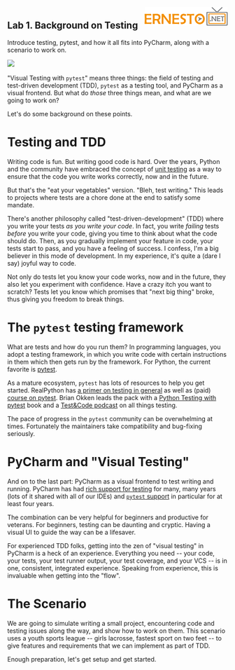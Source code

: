 <img align="right" src="../logo.png">

Lab 1. Background on Testing
----------------------------

Introduce testing, pytest, and how it all fits into PyCharm, along with a scenario to work on.

[![](https://img.youtube.com/vi/dAbpPklX7wo/0.jpg)](https://www.youtube.com/watch?v=dAbpPklX7wo)


"Visual Testing with `pytest`" means three things: the field of testing
and test-driven development (TDD), `pytest` as a testing tool, and
PyCharm as a visual frontend. But what do *those* three things mean, and
what are we going to work on?

Let's do some background on these points.

Testing and TDD
===============

Writing code is fun. But writing good code is hard. Over the years,
Python and the community have embraced the concept of [unit
testing](https://jeffknupp.com/blog/2013/12/09/improve-your-python-understanding-unit-testing/)
as a way to ensure that the code you write works correctly, now and in
the future.

But that's the "eat your vegetables" version. "Bleh, test writing." This
leads to projects where tests are a chore done at the end to satisfy
some mandate.

There's another philosophy called "test-driven-development" (TDD) where
you write your tests *as you write your code*. In fact, you write
*failing* tests *before* you write your code, giving you time to think
about what the code should do. Then, as you gradually implement your
feature in code, your tests start to pass, and you have a feeling of
success. I confess, I'm a big believer in this mode of development. In
my experience, it's quite a (dare I say) joyful way to code.

Not only do tests let you know your code works, now and in the future,
they also let you experiment with confidence. Have a crazy itch you want
to scratch? Tests let you know which promises that "next big thing"
broke, thus giving you freedom to break things.

The `pytest` testing framework
==============================

What are tests and how do you run them? In programming languages, you
adopt a testing framework, in which you write code with certain
instructions in them which then gets run by the framework. For Python,
the current favorite is
[pytest](https://www.jetbrains.com/pycharm/guide/technologies/pytest).

As a mature ecosystem, `pytest` has lots of resources to help you get
started. RealPython has [a primer on testing in
general](https://realpython.com/python-testing/) as well as (paid)
[course on
pytest](https://realpython.com/courses/test-driven-development-pytest/).
Brian Okken leads the pack with a [Python Testing with
pytest](https://pragprog.com/book/bopytest/python-testing-with-pytest)
book and a [Test&Code
podcast](https://www.jetbrains.com/pycharm/guide/tutorials/visual_pytest/background/)
on all things testing.

The pace of progress in the `pytest` community can be overwhelming at
times. Fortunately the maintainers take compatibility and bug-fixing
seriously.

PyCharm and "Visual Testing"
============================

And on to the last part: PyCharm as a visual frontend to test writing
and running. PyCharm has had [rich support for
testing](https://www.jetbrains.com/help/pycharm/testing.html) for many,
many years (lots of it shared with all of our IDEs) and [`pytest`
support](https://www.jetbrains.com/help/pycharm/pytest.html) in
particular for at least four years.

The combination can be very helpful for beginners and productive for
veterans. For beginners, testing can be daunting and cryptic. Having a
visual UI to guide the way can be a lifesaver.

For experienced TDD folks, getting into the zen of "visual testing" in
PyCharm is a heck of an experience. Everything you need -- your code,
your tests, your test runner output, your test coverage, and your VCS --
is in one, consistent, integrated experience. Speaking from experience,
this is invaluable when getting into the "flow".

The Scenario
============

We are going to simulate writing a small project, encountering code and
testing issues along the way, and show how to work on them. This
scenario uses a youth sports league -- girls lacrosse, fastest sport on
two feet -- to give features and requirements that we can implement as
part of TDD.

Enough preparation, let's get setup and get started.
